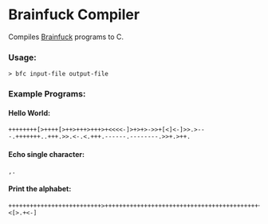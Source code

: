 # Brainfuck Compiler

Compiles [Brainfuck](https://en.wikipedia.org/wiki/Brainfuck) programs to C.

### Usage:
	> bfc input-file output-file

### Example Programs:
#### Hello World:
	++++++++[>++++[>++>+++>+++>+<<<<-]>+>+>->>+[<]<-]>>.>---.+++++++..+++.>>.<-.<.+++.------.--------.>>+.>++.

#### Echo single character:
	,.

#### Print the alphabet:
	++++++++++++++++++++++++++>+++++++++++++++++++++++++++++++++++++++++++++++++++++++++++++++++<[>.+<-]
